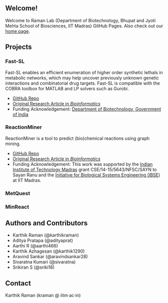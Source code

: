 ## Welcome!
Welcome to Raman Lab (Department of Biotechnology, Bhupat and Jyoti Mehta School of Biosciences, IIT Madras) GitHub Pages. Also check out our [home page](https://home.iitm.ac.in/kraman/lab).

## Projects
### Fast-SL
Fast-SL enables an efficient enumeration of higher order synthetic lethals in metabolic networks, which may help uncover previously unknown genetic interactions and combinatorial drug targets. Fast-SL is compatible with the COBRA toolbox for MATLAB and LP solvers such as Gurobi.
* [GitHub Repo](http://github.com/RamanLab/FastSL)
* [Original Research Article in _Bioinformatics_](http://dx.doi.org/10.1093/bioinformatics/btv352)
* Funding Acknowledgement: [Department of Biotechnology, Government of India](http://www.dbtindia.nic.in/)


### ReactionMiner
ReactionMiner is a tool to predict (bio)chemical reactions using graph mining.
* [GitHub Repo](http://github.com/RamanLab/ReactionMiner)
* [Original Research Article in _Bioinformatics_](http://dx.doi.org/10.1093/bioinformatics/btx481)
* Funding Acknowledgement: This work was supported by the [Indian Institute of Technology Madras](http://www.iitm.ac.in/) grant CSE/14-15/5643/NFSC/SAYN to Sayan Ranu and the [Initiative for Biological Systems Engineering (IBSE)](https://web.iitm.ac.in/ibse) at IIT Madras.

### MetQuest

### MinReact

## Authors and Contributors
* Karthik Raman (@karthikraman)
* Aditya Pratapa (@adityaprat)
* Aarthi R (@aarthi466)
* Karthik Azhagesan (@karthik1290)
* Aravind Sankar (@aravindsankar28)
* Sivaratna Kumari (@sivaratna)
* Srikiran S (@sriki18)

## Contact
Karthik Raman (kraman @ iitm&middot;ac&middot;in)
